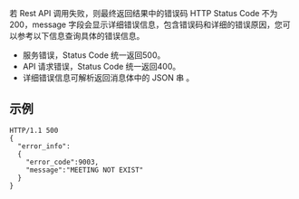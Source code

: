 若 Rest API 调用失败，则最终返回结果中的错误码 HTTP Status Code 不为200，message 字段会显示详细错误信息，包含错误码和详细的错误原因，您可以参考以下信息查询具体的错误信息。

- 服务错误，Status Code 统一返回500。
- API 请求错误，Status Code 统一返回400。
- 详细错误信息可解析返回消息体中的 JSON 串 。

## 示例 
```Plaintext
HTTP/1.1 500
{
  "error_info":
  {
    "error_code":9003,
    "message":"MEETING NOT EXIST"
  }
}
```
 
